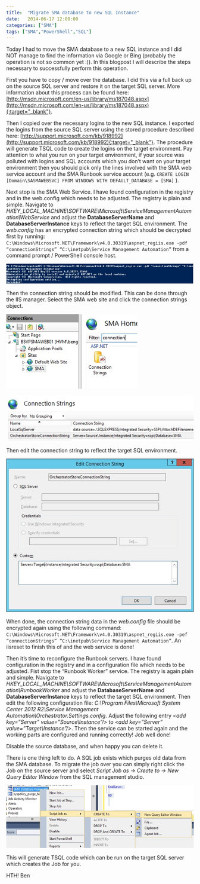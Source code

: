 ```yaml
---
title:  "Migrate SMA database to new SQL Instance"
date:   2014-06-17 12:00:00
categories: ["SMA"]
tags: ["SMA","PowerShell","SQL"]
---
```

Today I had to move the SMA database to a new SQL instance and I did NOT manage to find the information via Google or Bing (probably the operation is not so common yet :)).
In this blogpost I will describe the steps necessary to successfully perform this operation.

First you have to copy / move over the database. I did this via a full back up on the source SQL server and restore it on the target SQL server.
More information about this process can be found here: [http://msdn.microsoft.com/en-us/library/ms187048.aspx](http://msdn.microsoft.com/en-us/library/ms187048.aspx){:target="_blank"}.

Then I copied over the necessary logins to the new SQL instance. I exported the logins from the source SQL server using the stored procedure described here: [http://support.microsoft.com/kb/918992](http://support.microsoft.com/kb/918992){:target="_blank"}. The procedure will generate TSQL code to create the logins on the target environment. Pay attention to what you run on your target environment, if your source was polluted with logins and SQL accounts which you don’t want on your target environment then you should pick only the lines involved with the SMA web service account and the SMA Runbook service account (e.g. ```CREATE LOGIN [Domain\SASMAWEBSVC] FROM WINDOWS WITH DEFAULT_DATABASE = [SMA]``` ).

Next stop is the SMA Web Service.
I have found configuration in the registry and in the web.config which needs to be adjusted. The registry is plain and simple. Navigate to *HKEY_LOCAL_MACHINE\SOFTWARE\Microsoft\ServiceManagementAutomation\WebService* and adjust the **DatabaseServerName** and **DatabaseServerInstance** keys to reflect the target SQL environment. The *web.config* has an encrypted connection string which should be decrypted first by running: ```C:\Windows\Microsoft.NET\Framework\v4.0.30319\aspnet_regiis.exe -pdf “connectionStrings” “C:\inetpub\Service Management Automation”``` from a command prompt / PowerShell console host.

![](/images/2014-06/decrypt-web-conf.jpg)

Then the connection string should be modified. This can be done through the IIS manager. Select the SMA web site and click the connection strings object.

![](/images/2014-06/connection-strings.jpg)

![](/images/2014-06/connection-strings-2.jpg)

Then edit the connection string to reflect the target SQL environment.

![](/images/2014-06/connection-strings-3.jpg)

When done, the connection string data in the *web.config* file should be encrypted again using the following command: ```C:\Windows\Microsoft.NET\Framework\v4.0.30319\aspnet_regiis.exe -pef “connectionStrings” “C:\inetpub\Service Management Automation”```. An iisreset to finish this of and the web service is done!

Then it’s time to reconfigure the Runbook servers. I have found configuration in the registry and in a configuration file which needs to be adjusted. Fist stop the “Runbook Worker” service. The registry is again plain and simple. Navigate to *HKEY_LOCAL_MACHINE\SOFTWARE\Microsoft\ServiceManagementAutomation\RunbookWorker* and adjust the **DatabaseServerName** and **DatabaseServerInstance** keys to reflect the target SQL environment. Then edit the following configuration file: *C:\Program Files\Microsoft System Center 2012 R2\Service Management Automation\Orchestrator.Settings.config*. Adjust the following entry *&lt;add key=”Server” value=”Source\Instance”/>* to *&lt;add key=”Server” value=”Target\Instance”/>*. Then the service can be started again and the working parts are configured and running correctly! Job well done!

Disable the source database, and when happy you can delete it.

There is one thing left to do. A SQL job exists which purges old data from the SMA database. To migrate the job over you can simply right click the Job on the source server and select *Script Job as -> Create to -> New Query Editor Window* from the SQL management studio.

![](/images/2014-06/export-job.jpg)

This will generate TSQL code which can be run on the target SQL server which creates the Job for you.

HTH! Ben